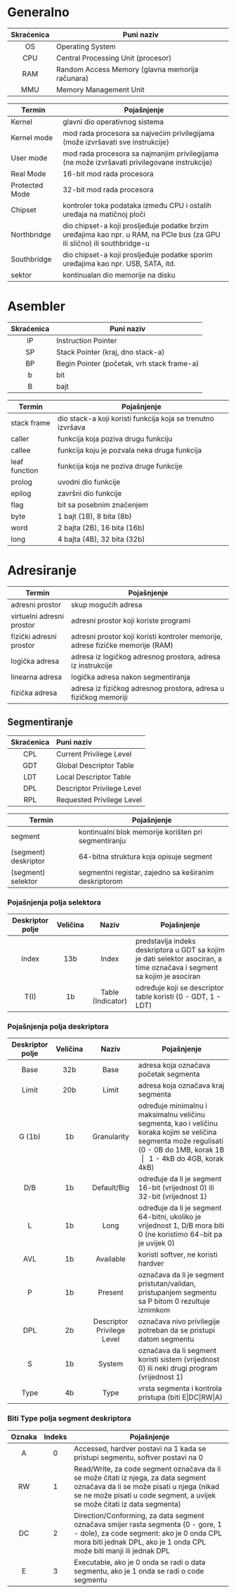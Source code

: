 # Generalno

| Skraćenica | Puni naziv
| :--------: | -----------
| OS         | Operating System
| CPU        | Central Processing Unit (procesor)
| RAM        | Random Access Memory (glavna memorija računara)
| MMU        | Memory Management Unit

| Termin         | Pojašnjenje
| -------------- | -----------
| Kernel         | glavni dio operativnog sistema
| Kernel mode    | mod rada procesora sa najvećim privilegijama (može izvršavati sve instrukcije)
| User mode      | mod rada procesora sa najmanjim privilegijama (ne može izvršavati privilegovane instrukcije)
| Real Mode      | 16-bit mod rada procesora
| Protected Mode | 32-bit mod rada procesora
| Chipset        | kontroler toka podataka između CPU i ostalih uređaja na matičnoj ploči
| Northbridge    | dio chipset-a koji prosljeđuje podatke brzim uređajima kao npr. u RAM, na PCIe bus (za GPU ili slično) ili southbridge-u
| Southbridge    | dio chipset-a koji prosljeđuje podatke sporim uređajima kao npr. USB, SATA, itd.
| sektor         | kontinualan dio memorije na disku


# Asembler

| Skraćenica | Puni naziv
| :--------: | -----------
| IP         | Instruction Pointer
| SP         | Stack Pointer (kraj, dno stack-a)
| BP         | Begin Pointer (početak, vrh stack frame-a)
| b          | bit
| B          | bajt

| Termin        | Pojašnjenje
| ------------- | -----------
| stack frame   | dio stack-a koji koristi funkcija koja se trenutno izvršava
| caller        | funkcija koja poziva drugu funkciju
| callee        | funkcija koju je pozvala neka druga funkcija
| leaf function | funkcija koja ne poziva druge funkcije
| prolog        | uvodni dio funkcije
| epilog        | završni dio funkcije
| flag          | bit sa posebnim značenjem
| byte          | 1 bajt (1B), 8 bita (8b)
| word          | 2 bajta (2B), 16 bita (16b)
| long          | 4 bajta (4B), 32 bita (32b)


# Adresiranje

| Termin                    | Pojašnjenje
| ------------------------- | -----------
| adresni prostor           | skup mogućih adresa
| virtuelni adresni prostor | adresni prostor koji koriste programi
| fizički adresni prostor   | adresni prostor koji koristi kontroler memorije, adrese fizičke memorije (RAM)
| logička adresa            | adresa iz logičkog adresnog prostora, adresa iz instrukcije
| linearna adresa           | logička adresa nakon segmentiranja
| fizička adresa            | adresa iz fizičkog adresnog prostora, adresa u fizičkog memoriji

## Segmentiranje

| Skraćenica | Puni naziv
| :--------: | :----------
| CPL        | Current Privilege Level
| GDT        | Global Descriptor Table
| LDT        | Local Descriptor Table
| DPL        | Descriptor Privilege Level
| RPL        | Requested Privilege Level

| Termin                    | Pojašnjenje
| ------------------------- | -----------
| segment                   | kontinualni blok memorije korišten pri segmentiranju
| (segment) deskriptor      | 64-bitna struktura koja opisuje segment
| (segment) selektor        | segmentni registar, zajedno sa keširanim deskriptorom

### Pojašnjenja polja selektora

| Deskriptor polje | Veličina | Naziv                      | Pojašnjenje
| :--------------: | :------: | :------------------------: | -----------
| Index            | 13b      | Index                      | predstavlja indeks deskriptora u GDT sa kojim je dati selektor asociran, a time označava i segment sa kojim je asociran
| T(I)             | 1b       | Table (Indicator)          | određuje koji se descriptor table koristi (0 - GDT, 1 - LDT)

### Pojašnjenja polja deskriptora
| Deskriptor polje | Veličina | Naziv                      | Pojašnjenje
| :--------------: | :------: | :------------------------: | -----------
| Base             | 32b      | Base                       | adresa koja označava početak segmenta
| Limit            | 20b      | Limit                      | adresa koja označava kraj segmenta
| G (1b)           | 1b       | Granularity                | određuje minimalnu i maksimalnu veličinu segmenta, kao i veličinu koraka kojim se veličina segmenta može regulisati <br> (0 - 0B do 1MB, korak 1B &nbsp;&thinsp;\|&nbsp;&thinsp; 1 - 4kB do 4GB, korak 4kB)
| D/B              | 1b       | Default/Big                | određuje da li je segment 16-bit (vrijednost 0) ili 32-bit (vrijednost 1)
| L                | 1b       | Long                       | određuje da li je segment 64-bitni, ukoliko je vrijednost 1, D/B mora biti 0 (ne koristimo 64-bit pa je uvijek 0)
| AVL              | 1b       | Available                  | koristi softver, ne koristi hardver
| P                | 1b       | Present                    | označava da li je segment pristutan/validan, pristupanjem segmentu sa P bitom 0 rezultuje iznimkom
| DPL              | 2b       | Descriptor Privilege Level | označava nivo privilegije potreban da se pristupi datom segmentu
| S                | 1b       | System                     | označava da li segment koristi sistem (vrijednost 0) ili neki drugi program (vrijednost 1)
| Type             | 4b       | Type                       | vrsta segmenta i kontrola pristupa (biti E\|DC\|RW\|A)

### Biti Type polja segment deskriptora
| Oznaka | Indeks      | Pojašnjenje
| :----: | :---------: | -----------
| A      | 0           | Accessed, hardver postavi na 1 kada se pristupi segmentu, softver postavi na 0
| RW     | 1           | Read/Write, za code segment označava da li se može čitati iz njega, za data segment označava da li se može pisati u njega (nikad se ne može pisati u code segment, a uvijek se može čitati iz data segmenta)
| DC     | 2           | Direction/Conforming, za data segment označava smijer rasta segmenta (0 - gore, 1 - dole), za code segment: ako je 0 onda CPL mora biti jednak DPL, ako je 1 onda CPL može biti manji ili jednak DPL
| E      | 3           | Executable, ako je 0 onda se radi o data segmentu, ako je 1 onda se radi o code segmentu
